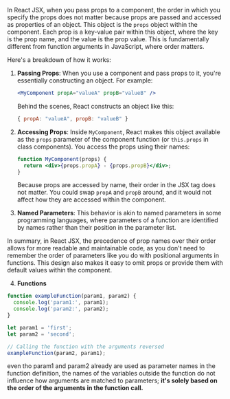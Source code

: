 In React JSX, when you pass props to a component, the order in which you specify the props does not matter because props are passed and accessed as properties of an object. This object is the `props` object within the component. Each prop is a key-value pair within this object, where the key is the prop name, and the value is the prop value. This is fundamentally different from function arguments in JavaScript, where order matters.

Here's a breakdown of how it works:

1. **Passing Props**: When you use a component and pass props to it, you're essentially constructing an object. For example:

    ```jsx
    <MyComponent propA="valueA" propB="valueB" />
    ```

    Behind the scenes, React constructs an object like this:

    ```javascript
    { propA: "valueA", propB: "valueB" }
    ```

2. **Accessing Props**: Inside `MyComponent`, React makes this object available as the `props` parameter of the component function (or `this.props` in class components). You access the props using their names:

    ```jsx
    function MyComponent(props) {
      return <div>{props.propA} - {props.propB}</div>;
    }
    ```

    Because props are accessed by name, their order in the JSX tag does not matter. You could swap `propA` and `propB` around, and it would not affect how they are accessed within the component.

3. **Named Parameters**: This behavior is akin to named parameters in some programming languages, where parameters of a function are identified by names rather than their position in the parameter list.

In summary, in React JSX, the precedence of prop names over their order allows for more readable and maintainable code, as you don't need to remember the order of parameters like you do with positional arguments in functions. This design also makes it easy to omit props or provide them with default values within the component.

4. **Functions**

```js
function exampleFunction(param1, param2) {
  console.log('param1:', param1);
  console.log('param2:', param2);
}

let param1 = 'first';
let param2 = 'second';

// Calling the function with the arguments reversed
exampleFunction(param2, param1);
```

even tho param1 and param2 already are used as parameter names in the function definition, the names of the variables outside the function do not influence how arguments are matched to parameters; **it's solely based on the order of the arguments in the function call.**